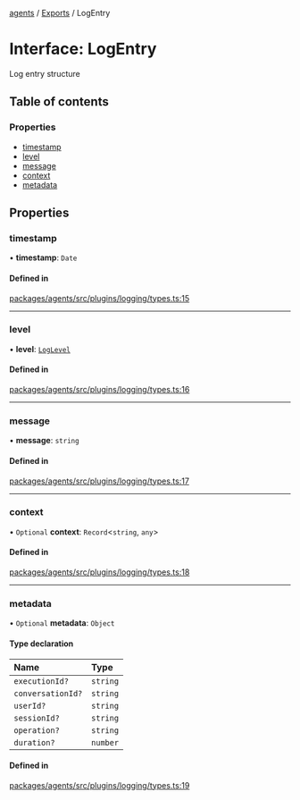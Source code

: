 <!-- 
 ⚠️  AUTO-GENERATED FILE - DO NOT EDIT MANUALLY
 This file is automatically generated by scripts/docs-generator.js
 To make changes, edit the source TypeScript files or update the generator script
-->

[agents](../../) / [Exports](../modules) / LogEntry

# Interface: LogEntry

Log entry structure

## Table of contents

### Properties

- [timestamp](LogEntry#timestamp)
- [level](LogEntry#level)
- [message](LogEntry#message)
- [context](LogEntry#context)
- [metadata](LogEntry#metadata)

## Properties

### timestamp

• **timestamp**: `Date`

#### Defined in

[packages/agents/src/plugins/logging/types.ts:15](https://github.com/woojubb/robota/blob/1b62bb02b890c71ae884378577a1521b0f8628be/packages/agents/src/plugins/logging/types.ts#L15)

___

### level

• **level**: [`LogLevel`](../modules#loglevel)

#### Defined in

[packages/agents/src/plugins/logging/types.ts:16](https://github.com/woojubb/robota/blob/1b62bb02b890c71ae884378577a1521b0f8628be/packages/agents/src/plugins/logging/types.ts#L16)

___

### message

• **message**: `string`

#### Defined in

[packages/agents/src/plugins/logging/types.ts:17](https://github.com/woojubb/robota/blob/1b62bb02b890c71ae884378577a1521b0f8628be/packages/agents/src/plugins/logging/types.ts#L17)

___

### context

• `Optional` **context**: `Record`\<`string`, `any`\>

#### Defined in

[packages/agents/src/plugins/logging/types.ts:18](https://github.com/woojubb/robota/blob/1b62bb02b890c71ae884378577a1521b0f8628be/packages/agents/src/plugins/logging/types.ts#L18)

___

### metadata

• `Optional` **metadata**: `Object`

#### Type declaration

| Name | Type |
| :------ | :------ |
| `executionId?` | `string` |
| `conversationId?` | `string` |
| `userId?` | `string` |
| `sessionId?` | `string` |
| `operation?` | `string` |
| `duration?` | `number` |

#### Defined in

[packages/agents/src/plugins/logging/types.ts:19](https://github.com/woojubb/robota/blob/1b62bb02b890c71ae884378577a1521b0f8628be/packages/agents/src/plugins/logging/types.ts#L19)
